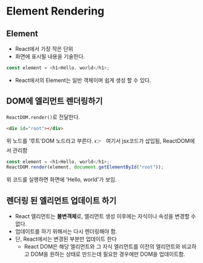# Element Rendering

## Element

- React에서 가장 작은 단위
- 화면에 표시될 내용을 기술한다.

```js
const element = <h1>Hello, world</h1>;
```

- React에서의 Element는 일반 객체이며 쉽게 생성 할 수 있다.

## DOM에 엘리먼트 렌더링하기

`ReactDOM.render()`로 전달한다.

```html
<div id="root"></div>
```

위 노드를 '루트'DOM 노드라고 부른다. 👉ㅤ여기서 jsx코드가 삽입됨, ReactDOM에서 관리함

```js
const element = <h1>Hello, world</h1>;
ReactDOM.render(element, document.getElementById("root"));
```

위 코드를 실행하면 화면에 'Hello, world'가 보임.

## 렌더링 된 엘리먼트 업데이트 하기

- React 엘리먼트는 **불변객체**로, 엘리먼트 생성 이후에는 자식이나 속성을 변경할 수 없다.
- 업데이트를 하기 위해서는 다시 렌더링해야 함.
- 단, React에서는 변경된 부분만 업데이트 한다
  - React DOM은 해당 엘리먼트와 그 자식 엘리먼트를 이전의 엘리먼트와 비교하고 DOM을 원하는 상태로 만드는데 필요한 경우에만 DOM을 업데이트함.
